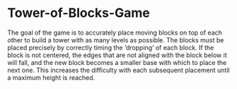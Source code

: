 # Tower-of-Blocks-Game
The goal of the game is to accurately place moving blocks on top of each other to build a tower with 
as many levels as possible. The blocks must be placed precisely by correctly timing the ‘dropping’ of 
each block. If the block is not centered, the edges that are not aligned with the block below it will 
fall, and the new block becomes a smaller base with which to place the next one. This increases the 
difficulty with each subsequent placement until a maximum height is reached.
